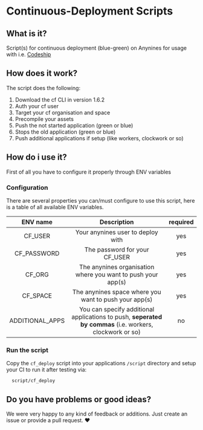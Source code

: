# Continuous-Deployment Scripts

## What is it?
Script(s) for continuous deployment (blue-green) on Anynines for usage
with i.e. [Codeship](https://www.codeship.io/)

## How does it work?
The script does the following:

1. Download the cf CLI in version 1.6.2
2. Auth your cf user
3. Target your cf organisation and space
4. Precompile your assets
6. Push the not started application (green or blue)
7. Stops the old application (green or blue)
8. Push additional applications if setup (like workers, clockwork or so)

## How do i use it?

First of all you have to configure it properly through ENV variables

### Configuration
There are several properties you can/must configure to use this script, here is a table of all available ENV variables.

| ENV name | Description | required |
|:--------:|:-----------:|:--------:|
| CF_USER | Your anynines user to deploy with | yes |
| CF_PASSWORD | The password for your CF_USER | yes |
| CF_ORG | The anynines organisation where you want to push your app(s) | yes |
| CF_SPACE | The anynines space where you want to push your app(s) | yes |
| ADDITIONAL_APPS | You can specify additional applications to push, **seperated by commas** (i.e. workers, clockwork or so) | no |

### Run the script
Copy the `cf_deploy` script into your applications `/script` directory
and setup your CI to run it after testing via:
```shell
  script/cf_deploy
```

## Do you have problems or good ideas?
We were very happy to any kind of feedback or additions.
Just create an issue or provide a pull request. :heart:
